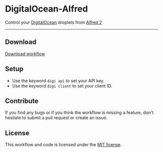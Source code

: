 DigitalOcean-Alfred
==================

Control your [DigitalOcean](https://www.digitalocean.com/?refcode=ec5a20742437) droplets from [Alfred 2](http://www.alfredapp.com/)

------

## Download

[Download workflow](https://github.com/Fogh/DigitalOcean-Alfred/raw/master/DigitalOcean.alfredworkflow)

## Setup

* Use the keyword `digi api` to set your API key.
* Use the keyword `digi client` to set your client ID.

## Contribute

If you find any bugs or if you think the workflow is missing a feature, don't hesitate to submit a pull request or create an issue.

## License

This workflow and code is licensed under the [MIT license](http://opensource.org/licenses/MIT).
